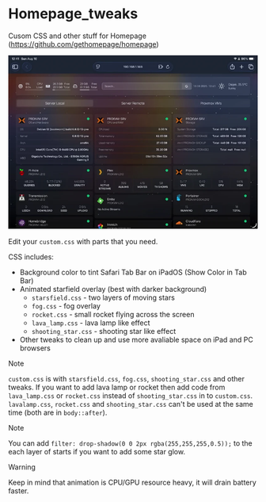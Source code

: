 # Homepage_tweaks
Cusom CSS and other stuff for Homepage (https://github.com/gethomepage/homepage)

<img src="/demo.webp" alt="Demo" width="800">


Edit your `custom.css` with parts that you need.

CSS includes:
 - Background color to tint Safari Tab Bar on iPadOS (Show Color in Tab Bar)
 - Animated starfield overlay (best with darker background)
   - `starsfield.css` - two layers of moving stars
   - `fog.css` - fog overlay
   - `rocket.css` - small rocket flying across the screen
   - `lava_lamp.css` - lava lamp like effect
   - `shooting_star.css` - shooting star like effect
 - Other tweaks to clean up and use more avaliable space on iPad and PC browsers

> [!NOTE]
> `custom.css` is with `starsfield.css`, `fog.css`, `shooting_star.css` and other tweaks. If you want to add lava lamp or rocket then add code from `lava_lamp.css` or `rocket.css` instead of `shooting_star.css` in to `custom.css`.
> `lavalamp.css`, `rocket.css` and `shooting_star.css` can't be used at the same time (both are in `body::after`).

> [!NOTE]
> You can add `filter: drop-shadow(0 0 2px rgba(255,255,255,0.5));` to the each layer of starts if you want to add some star glow.


> [!WARNING]
> Keep in mind that animation is CPU/GPU resource heavy, it will drain battery faster.
